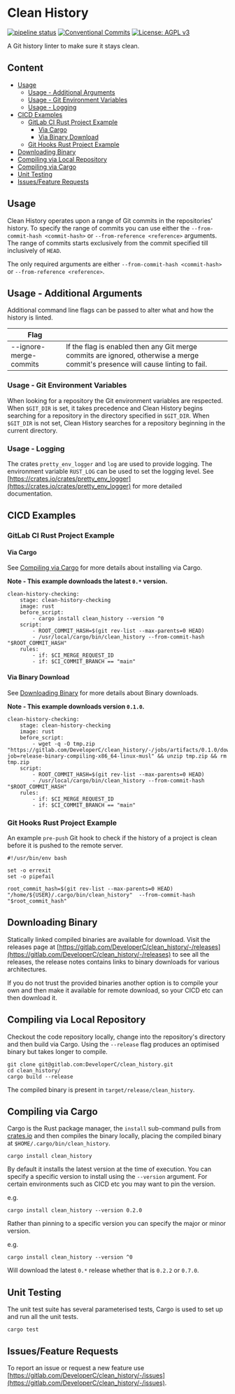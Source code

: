 # Clean History
[![pipeline status](https://gitlab.com/DeveloperC/clean_history/badges/main/pipeline.svg)](https://gitlab.com/DeveloperC/clean_history/-/commits/main) [![Conventional Commits](https://img.shields.io/badge/Conventional%20Commits-1.0.0-yellow.svg)](https://conventionalcommits.org) [![License: AGPL v3](https://img.shields.io/badge/License-AGPLv3-blue.svg)](https://www.gnu.org/licenses/agpl-3.0)

A Git history linter to make sure it stays clean.


## Content
 * [Usage](#usage)
   + [Usage - Additional Arguments](#usage-additional-arguments)
   + [Usage - Git Environment Variables](#usage-git-environment-variables)
   + [Usage - Logging](#usage-logging)
 * [CICD Examples](#cicd-examples)
   + [GitLab CI Rust Project Example](#gitlab-ci-rust-project-example)
     + [Via Cargo](#via-cargo)
     + [Via Binary Download](#via-binary-download)
   + [Git Hooks Rust Project Example](#git-hooks-rust-project-example)
 * [Downloading Binary](#downloading-binary)
 * [Compiling via Local Repository](#compiling-via-local-repository)
 * [Compiling via Cargo](#compiling-via-cargo)
 * [Unit Testing](#unit-testing)
 * [Issues/Feature Requests](#issuesfeature-requests)


## Usage
Clean History operates upon a range of Git commits in the repositories' history.
To specify the range of commits you can use either the `--from-commit-hash <commit-hash>` or `--from-reference <reference>` arguments.
The range of commits starts exclusively from the commit specified till inclusively of `HEAD`.

The only required arguments are either `--from-commit-hash <commit-hash>` or `--from-reference <reference>`.

## Usage - Additional Arguments
Additional command line flags can be passed to alter what and how the history is linted.

| Flag                      | |
|---------------------------|-|
| --ignore-merge-commits | If the flag is enabled then any Git merge commits are ignored, otherwise a merge commit's presence will cause linting to fail. |


### Usage - Git Environment Variables
When looking for a repository the Git environment variables are respected.
When `$GIT_DIR` is set, it takes precedence and Clean History begins searching for a repository in the directory specified in `$GIT_DIR`.
When `$GIT_DIR` is not set, Clean History searches for a repository beginning in the current directory.


### Usage - Logging
The crates `pretty_env_logger` and `log` are used to provide logging.
The environment variable `RUST_LOG` can be used to set the logging level.
See [https://crates.io/crates/pretty_env_logger](https://crates.io/crates/pretty_env_logger) for more detailed documentation.


## CICD Examples
### GitLab CI Rust Project Example
#### Via Cargo
See [Compiling via Cargo](#compiling-via-cargo) for more details about installing via Cargo.

__Note - This example downloads the latest `0.*` version.__

```
clean-history-checking:
    stage: clean-history-checking
    image: rust
    before_script:
        - cargo install clean_history --version ^0
    script:
        - ROOT_COMMIT_HASH=$(git rev-list --max-parents=0 HEAD)
        - /usr/local/cargo/bin/clean_history --from-commit-hash "$ROOT_COMMIT_HASH"
    rules:
        - if: $CI_MERGE_REQUEST_ID
		- if: $CI_COMMIT_BRANCH == "main"
```


#### Via Binary Download
See [Downloading Binary](#downloading-binary) for more details about Binary downloads.

__Note - This example downloads version `0.1.0`.__

```
clean-history-checking:
    stage: clean-history-checking
    image: rust
    before_script:
        - wget -q -O tmp.zip "https://gitlab.com/DeveloperC/clean_history/-/jobs/artifacts/0.1.0/download?job=release-binary-compiling-x86_64-linux-musl" && unzip tmp.zip && rm tmp.zip
    script:
        - ROOT_COMMIT_HASH=$(git rev-list --max-parents=0 HEAD)
        - /usr/local/cargo/bin/clean_history --from-commit-hash "$ROOT_COMMIT_HASH"
    rules:
        - if: $CI_MERGE_REQUEST_ID
		- if: $CI_COMMIT_BRANCH == "main"
```


### Git Hooks Rust Project Example
An example `pre-push` Git hook to check if the history of a project is clean before it is pushed to the remote server.

```
#!/usr/bin/env bash

set -o errexit
set -o pipefail

root_commit_hash=$(git rev-list --max-parents=0 HEAD)
"/home/${USER}/.cargo/bin/clean_history"  --from-commit-hash "$root_commit_hash"
```


## Downloading Binary
Statically linked compiled binaries are available for download.
Visit the releases page at [https://gitlab.com/DeveloperC/clean_history/-/releases](https://gitlab.com/DeveloperC/clean_history/-/releases) to see all the releases, the release notes contains links to binary downloads for various architectures.

If you do not trust the provided binaries another option is to compile your own and then make it available for remote download, so your CICD etc can then download it.


## Compiling via Local Repository
Checkout the code repository locally, change into the repository's directory and then build via Cargo.
Using the `--release` flag produces an optimised binary but takes longer to compile.

```
git clone git@gitlab.com:DeveloperC/clean_history.git
cd clean_history/
cargo build --release
```

The compiled binary is present in `target/release/clean_history`.


## Compiling via Cargo
Cargo is the Rust package manager, the `install` sub-command pulls from [crates.io](https://crates.io/crates/clean_history) and then compiles the binary locally, placing the compiled binary at `$HOME/.cargo/bin/clean_history`.

```
cargo install clean_history
```

By default it installs the latest version at the time of execution.
You can specify a specific version to install using the `--version` argument.
For certain environments such as CICD etc you may want to pin the version.

e.g.

```
cargo install clean_history --version 0.2.0
```

Rather than pinning to a specific version you can specify the major or minor version.

e.g.

```
cargo install clean_history --version ^0
```

Will download the latest `0.*` release whether that is `0.2.2` or `0.7.0`.


## Unit Testing
The unit test suite has several parameterised tests, Cargo is used to set up and run all the unit tests.

```
cargo test
```


## Issues/Feature Requests
To report an issue or request a new feature use [https://gitlab.com/DeveloperC/clean_history/-/issues](https://gitlab.com/DeveloperC/clean_history/-/issues).
